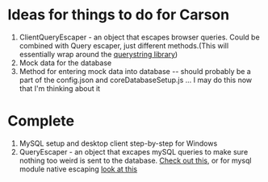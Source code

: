 # Ideas for things to do for Carson
1. ClientQueryEscaper - an object that escapes browser queries. Could be combined with Query escaper, just different methods.(This will essentially wrap around the [querystring library](https://nodejs.org/api/querystring.html))
2. Mock data for the database
3. Method for entering mock data into database -- should probably be a part of the config.json and coreDatabaseSetup.js ... I may do this now that I'm thinking about it

# Complete
1. MySQL setup and desktop client step-by-step for Windows
2. QueryEscaper - an object that excapes mySQL queries to make sure nothing too weird is sent to the database. [Check out this](http://www.easysoft.com/developer/sql-injection.html), or for mysql module native escaping [look at this](https://github.com/mysqljs/mysql#escaping-query-values)